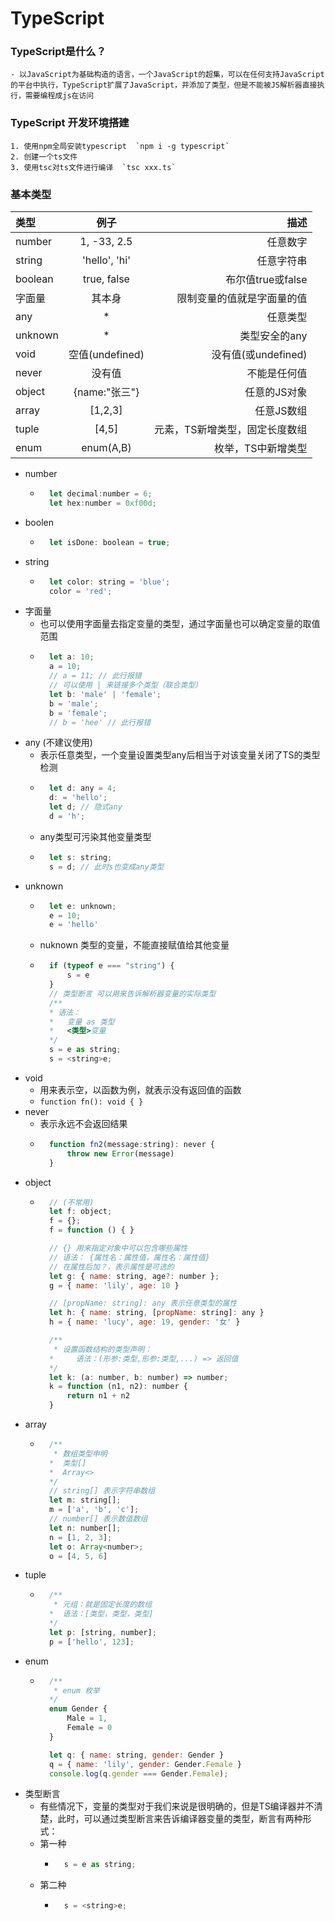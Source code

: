 <!--
 * @Author: lu
 * @Date: 2021-07-01 17:42:11
 * @LastEditTime: 2021-07-02 18:48:11
 * @FilePath: \TypeScript\README.md
 * @Description: 
-->
# TypeScript
### TypeScript是什么？
    - 以JavaScript为基础构造的语言，一个JavaScript的超集，可以在任何支持JavaScript的平台中执行，TypeScript扩展了JavaScript，并添加了类型，但是不能被JS解析器直接执行，需要编程成js在访问

### TypeScript 开发环境搭建
    1. 使用npm全局安装typescript  `npm i -g typescript`
    2. 创建一个ts文件
    3. 使用tsc对ts文件进行编译  `tsc xxx.ts`
    
### 基本类型
|类型|例子|描述|
|:-|:-:|-:|
|number|1, -33, 2.5|任意数字|
|string|'hello', 'hi'|任意字符串|
|boolean|true, false|布尔值true或false|
|字面量|其本身|限制变量的值就是字面量的值|
|any|*|任意类型|
|unknown|*|类型安全的any|
|void|空值(undefined)|没有值(或undefined)|
|never|没有值|不能是任何值|
|object|{name:"张三"}|任意的JS对象|
|array|[1,2,3]|任意JS数组|
|tuple|[4,5]|元素，TS新增类型，固定长度数组|
|enum|enum(A,B)|枚举，TS中新增类型|

- number
    - ```js
        let decimal:number = 6;
        let hex:number = 0xf00d;
        ```
- boolen
    - ```js
        let isDone: boolean = true;
        ```
- string
    - ```js
        let color: string = 'blue';
        color = 'red';
        ```
- 字面量
    - 也可以使用字面量去指定变量的类型，通过字面量也可以确定变量的取值范围
    - ```js
        let a: 10;
        a = 10;
        // a = 11; // 此行报错
        // 可以使用 | 来链接多个类型（联合类型）
        let b: 'male' | 'female';
        b = 'male';
        b = 'female';
        // b = 'hee' // 此行报错
        ``` 
- any (不建议使用)
    - 表示任意类型，一个变量设置类型any后相当于对该变量关闭了TS的类型检测
    - ```js
        let d: any = 4;
        d: = 'hello';
        let d; // 隐式any
        d = 'h';
        ```
    - any类型可污染其他变量类型
    - ```js
        let s: string;
        s = d; // 此时s也变成any类型 
        ```
- unknown
    - ```js
        let e: unknown;
        e = 10;
        e = 'hello'
        ```
    - nuknown 类型的变量，不能直接赋值给其他变量
    - ```js
        if (typeof e === "string") {
            s = e
        }
        // 类型断言 可以用来告诉解析器变量的实际类型
        /**
        * 语法：
        *   变量 as 类型
        *   <类型>变量
        */
        s = e as string;
        s = <string>e;
        ```
- void
    - 用来表示空，以函数为例，就表示没有返回值的函数
    - `function fn(): void { }`
- never
    - 表示永远不会返回结果
    - ```js
        function fn2(message:string): never {
            throw new Error(message)
        }
        ```
- object
    - ```js
        // (不常用)
        let f: object;
        f = {};
        f = function () { }

        // {} 用来指定对象中可以包含哪些属性
        // 语法： {属性名：属性值，属性名：属性值}
        // 在属性后加？，表示属性是可选的
        let g: { name: string, age?: number };
        g = { name: 'lily', age: 10 }

        // [propName: string]: any 表示任意类型的属性
        let h: { name: string, [propName: string]: any }
        h = { name: 'lucy', age: 19, gender: '女' }

        /**
         * 设置函数结构的类型声明：
        *     语法：(形参:类型,形参:类型,...) => 返回值
        */
        let k: (a: number, b: number) => number;
        k = function (n1, n2): number {
            return n1 + n2
        }

        ```
- array
    - ```js 
        /**
         * 数组类型申明
        *  类型[]
        *  Array<> 
        */
        // string[] 表示字符串数组
        let m: string[];
        m = ['a', 'b', 'c'];
        // number[] 表示数值数组
        let n: number[];
        n = [1, 2, 3];
        let o: Array<number>;
        o = [4, 5, 6]
        ```
- tuple
    - ```js
        /**
         * 元组：就是固定长度的数组
        *  语法：[类型，类型，类型]
        */
        let p: [string, number];
        p = ['hello', 123];
        ```
- enum 
    - ```js
        /**
         * enum 枚举
        */
        enum Gender {
            Male = 1,
            Female = 0
        }

        let q: { name: string, gender: Gender }
        q = { name: 'lily', gender: Gender.Female }
        console.log(q.gender === Gender.Female);
        ```
- 类型断言
    - 有些情况下，变量的类型对于我们来说是很明确的，但是TS编译器并不清楚，此时，可以通过类型断言来告诉编译器变量的类型，断言有两种形式：
    - 第一种
        - ```js
            s = e as string;
            ```
    - 第二种
        - ```js
            s = <string>e;
            ```